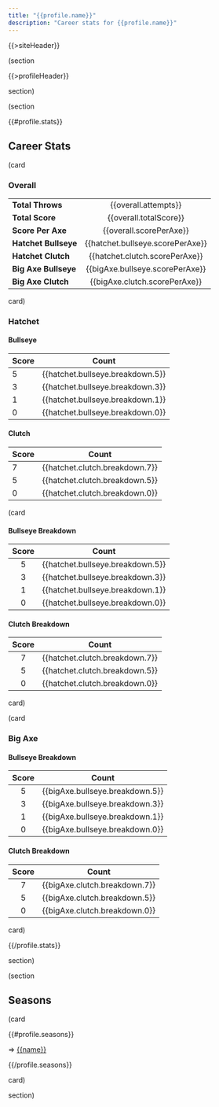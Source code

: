 ```yaml
---
title: "{{profile.name}}"
description: "Career stats for {{profile.name}}"
---
```


{{>siteHeader}}

(section

{{>profileHeader}}

section)

(section

{{#profile.stats}}

## Career Stats

(card

### Overall

|                      |                                  |
|:---------------------|:--------------------------------:|
| **Total Throws**     | {{overall.attempts}}             |
| **Total Score**      | {{overall.totalScore}}           |
| **Score Per Axe**    | {{overall.scorePerAxe}}          |
| **Hatchet Bullseye** | {{hatchet.bullseye.scorePerAxe}} |
| **Hatchet Clutch**   | {{hatchet.clutch.scorePerAxe}}   |
| **Big Axe Bullseye** | {{bigAxe.bullseye.scorePerAxe}}  |
| **Big Axe Clutch**   | {{bigAxe.clutch.scorePerAxe}}    |

card)

### Hatchet

<div class="grid stack fill-fill items-y-stretch">
  <div class="card">
    <h4>Bullseye</h4>
    <table>
      <thead>
        <tr>
          <th>Score</th>
          <th>Count</th>
        </tr>
      </thead>
      <tbody>
        <tr>
          <td>5</td>
          <td>{{hatchet.bullseye.breakdown.5}}</td>
        </tr>
        <tr>
          <td>3</td>
          <td>{{hatchet.bullseye.breakdown.3}}</td>
        </tr>
        <tr>
          <td>1</td>
          <td>{{hatchet.bullseye.breakdown.1}}</td>
        </tr>
        <tr>
          <td>0</td>
          <td>{{hatchet.bullseye.breakdown.0}}</td>
        </tr>
      </tbody>
    </table>
  </div>
  <div class="card">
    <h4>Clutch</h4>
    <table>
      <thead>
        <tr>
          <th>Score</th>
          <th>Count</th>
        </tr>
      </thead>
      <tbody>
        <tr>
          <td>7</td>
          <td>{{hatchet.clutch.breakdown.7}}</td>
        </tr>
        <tr>
          <td>5</td>
          <td>{{hatchet.clutch.breakdown.5}}</td>
        </tr>
        <tr>
          <td>0</td>
          <td>{{hatchet.clutch.breakdown.0}}</td>
        </tr>
      </tbody>
    </table>
  </div>
</div>

(card

#### Bullseye Breakdown

| Score | Count |
|:-----:|:-----:|
| 5 | {{hatchet.bullseye.breakdown.5}} |
| 3 | {{hatchet.bullseye.breakdown.3}} |
| 1 | {{hatchet.bullseye.breakdown.1}} |
| 0 | {{hatchet.bullseye.breakdown.0}} |

#### Clutch Breakdown

| Score | Count |
|:-----:|:-----:|
| 7 | {{hatchet.clutch.breakdown.7}} |
| 5 | {{hatchet.clutch.breakdown.5}} |
| 0 | {{hatchet.clutch.breakdown.0}} |

card)

(card

### Big Axe

#### Bullseye Breakdown

| Score | Count |
|:-----:|:-----:|
| 5 | {{bigAxe.bullseye.breakdown.5}} |
| 3 | {{bigAxe.bullseye.breakdown.3}} |
| 1 | {{bigAxe.bullseye.breakdown.1}} |
| 0 | {{bigAxe.bullseye.breakdown.0}} |

#### Clutch Breakdown

| Score | Count |
|:-----:|:-----:|
| 7 | {{bigAxe.clutch.breakdown.7}} |
| 5 | {{bigAxe.clutch.breakdown.5}} |
| 0 | {{bigAxe.clutch.breakdown.0}} |

card)

{{/profile.stats}}

section)

(section

## Seasons

(card

{{#profile.seasons}}

=> [{{name}}](s/{{seasonId}})

{{/profile.seasons}}

card)

section)